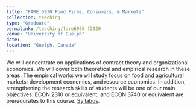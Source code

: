 ```yaml
---
title: "FARE 6930 Food Firms, Consumers, & Markets"
collection: teaching
type: "Graduate"
permalink: /teaching/fare6930-f2020
venue: "University of Guelph"
date: 
location: "Guelph, Canada"
---
```


We will concentrate on applications of contract theory and organizational economics. We will cover both theoretical and empirical research in these areas. The empirical works we will study focus on food and agricultural markets; development economics, and resource economics. In addition, strengthening the research skills of students will be one of our main objectives. ECON 2310 or equivalent, and ECON 3740 or equivalent are prerequisites to this course.
[Syllabus](http://jgnunol.github.io/files/fare6930_f20Syllabus.pdf).
